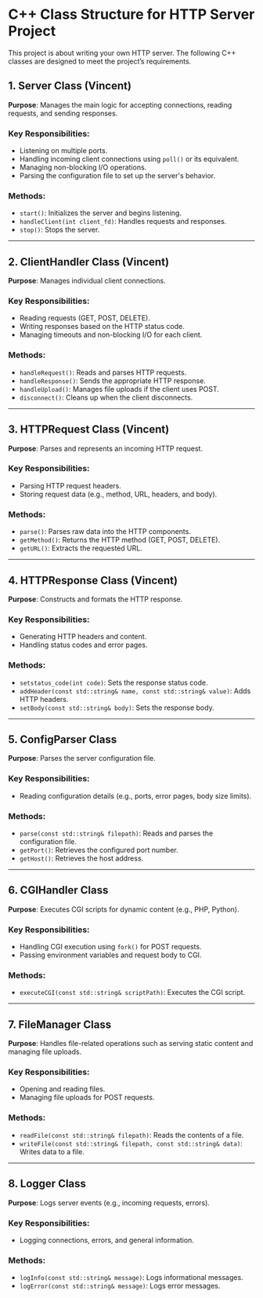 # C++ Class Structure for HTTP Server Project

This project is about writing your own HTTP server. The following C++ classes are designed to meet the project’s requirements.

## 1. Server Class (Vincent)
**Purpose**: Manages the main logic for accepting connections, reading requests, and sending responses.

### Key Responsibilities:
- Listening on multiple ports.
- Handling incoming client connections using `poll()` or its equivalent.
- Managing non-blocking I/O operations.
- Parsing the configuration file to set up the server's behavior.

### Methods:
- `start()`: Initializes the server and begins listening.
- `handleClient(int client_fd)`: Handles requests and responses.
- `stop()`: Stops the server.

---

## 2. ClientHandler Class (Vincent)
**Purpose**: Manages individual client connections.

### Key Responsibilities:
- Reading requests (GET, POST, DELETE).
- Writing responses based on the HTTP status code.
- Managing timeouts and non-blocking I/O for each client.

### Methods:
- `handleRequest()`: Reads and parses HTTP requests.
- `handleResponse()`: Sends the appropriate HTTP response.
- `handleUpload()`: Manages file uploads if the client uses POST.
- `disconnect()`: Cleans up when the client disconnects.

---

## 3. HTTPRequest Class (Vincent)
**Purpose**: Parses and represents an incoming HTTP request.

### Key Responsibilities:
- Parsing HTTP request headers.
- Storing request data (e.g., method, URL, headers, and body).

### Methods:
- `parse()`: Parses raw data into the HTTP components.
- `getMethod()`: Returns the HTTP method (GET, POST, DELETE).
- `getURL()`: Extracts the requested URL.

---

## 4. HTTPResponse Class (Vincent)
**Purpose**: Constructs and formats the HTTP response.

### Key Responsibilities:
- Generating HTTP headers and content.
- Handling status codes and error pages.

### Methods:
- `setstatus_code(int code)`: Sets the response status code.
- `addHeader(const std::string& name, const std::string& value)`: Adds HTTP headers.
- `setBody(const std::string& body)`: Sets the response body.

---

## 5. ConfigParser Class
**Purpose**: Parses the server configuration file.

### Key Responsibilities:
- Reading configuration details (e.g., ports, error pages, body size limits).

### Methods:
- `parse(const std::string& filepath)`: Reads and parses the configuration file.
- `getPort()`: Retrieves the configured port number.
- `getHost()`: Retrieves the host address.

---

## 6. CGIHandler Class
**Purpose**: Executes CGI scripts for dynamic content (e.g., PHP, Python).

### Key Responsibilities:
- Handling CGI execution using `fork()` for POST requests.
- Passing environment variables and request body to CGI.

### Methods:
- `executeCGI(const std::string& scriptPath)`: Executes the CGI script.

---

## 7. FileManager Class
**Purpose**: Handles file-related operations such as serving static content and managing file uploads.

### Key Responsibilities:
- Opening and reading files.
- Managing file uploads for POST requests.

### Methods:
- `readFile(const std::string& filepath)`: Reads the contents of a file.
- `writeFile(const std::string& filepath, const std::string& data)`: Writes data to a file.

---

## 8. Logger Class
**Purpose**: Logs server events (e.g., incoming requests, errors).

### Key Responsibilities:
- Logging connections, errors, and general information.

### Methods:
- `logInfo(const std::string& message)`: Logs informational messages.
- `logError(const std::string& message)`: Logs error messages.
